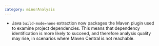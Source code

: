 ```yaml
---
category: minorAnalysis
---
```

* Java `build-mode=none` extraction now packages the Maven plugin used to examine project dependencies. This means that dependency identification is more likely to succeed, and therefore analysis quality may rise, in scenarios where Maven Central is not reachable.
